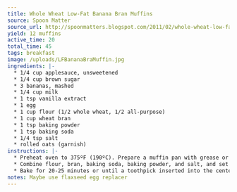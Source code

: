 ```yaml
---
title: Whole Wheat Low-Fat Banana Bran Muffins 
source: Spoon Matter
source_url: http://spoonmatters.blogspot.com/2011/02/whole-wheat-low-fat-banana-bran-muffins.html?m=1
yield: 12 muffins
active_time: 20
total_time: 45
tags: breakfast
image: /uploads/LFBananaBraMuffin.jpg
ingredients: |-
  * 1/4 cup applesauce, unsweetened 
  * 1/4 cup brown sugar 
  * 3 bananas, mashed 
  * 1/4 cup milk 
  * 1 tsp vanilla extract 
  * 1 egg 
  * 1 cup flour (1/2 whole wheat, 1/2 all-purpose) 
  * 1 cup wheat bran 
  * 1 tsp baking powder 
  * 1 tsp baking soda 
  * 1/4 tsp salt 
  * rolled oats (garnish) 
instructions: |-
  * Preheat oven to 375ºF (190ºC). Prepare a muffin pan with grease or paper liners. (I’ve tried both, and the paper liners tend to stick too much because of the low fat content of the muffin.) Toast rolled oats in oven while preparing batter (or do it ahead of time, but keep an eye on them). 
  * Combine flour, bran, baking soda, baking powder, and salt, and set aside. In a large bowl, cream applesauce and brown sugar until well mixed. Add bananas, milk, vanilla and egg. Stir in dry ingredients, blending slowly until just mixed. Pour batter into prepared muffin pan and top with toasted oats. 
  * Bake for 20-25 minutes or until a toothpick inserted into the center of a muffin comes out clean. Cool in the pan for 5 minutes before removing to a wire rack to cool completely. 
notes: Maybe use flaxseed egg replacer
---
```

